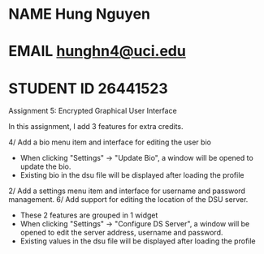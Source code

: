 # NAME Hung Nguyen
# EMAIL hunghn4@uci.edu
# STUDENT ID 26441523

Assignment 5: Encrypted Graphical User Interface

In this assignment, I add 3 features for extra credits.

4/ Add a bio menu item and interface for editing the user bio

- When clicking "Settings" -> "Update Bio", a window will be opened to update the bio.
- Existing bio in the dsu file will be displayed after loading the profile

2/ Add a settings menu item and interface for username and password management.
6/ Add support for editing the location of the DSU server.

- These 2 features are grouped in 1 widget
- When clicking "Settings" -> "Configure DS Server", a window will be opened to edit the server address, username and password.
- Existing values in the dsu file will be displayed after loading the profile
